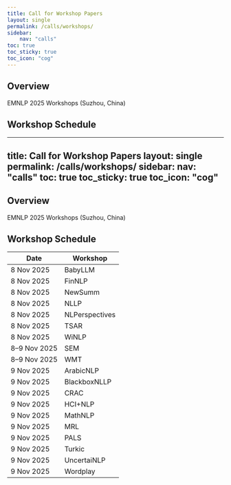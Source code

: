 ```yaml
---
title: Call for Workshop Papers
layout: single
permalink: /calls/workshops/
sidebar: 
    nav: "calls"
toc: true
toc_sticky: true
toc_icon: "cog"
---
```


## Overview
EMNLP 2025 Workshops (Suzhou, China)

## Workshop Schedule
---

title: Call for Workshop Papers
layout: single
permalink: /calls/workshops/
sidebar:
nav: "calls"
toc: true
toc\_sticky: true
toc\_icon: "cog"
----------------

## Overview

EMNLP 2025 Workshops (Suzhou, China)

## Workshop Schedule

| Date         | Workshop       |
| ------------ | -------------- |
| 8 Nov 2025   | BabyLLM        |
| 8 Nov 2025   | FinNLP         |
| 8 Nov 2025   | NewSumm        |
| 8 Nov 2025   | NLLP           |
| 8 Nov 2025   | NLPerspectives |
| 8 Nov 2025   | TSAR           |
| 8 Nov 2025   | WiNLP          |
| 8–9 Nov 2025 | SEM            |
| 8–9 Nov 2025 | WMT            |
| 9 Nov 2025   | ArabicNLP      |
| 9 Nov 2025   | BlackboxNLLP   |
| 9 Nov 2025   | CRAC           |
| 9 Nov 2025   | HCI+NLP        |
| 9 Nov 2025   | MathNLP        |
| 9 Nov 2025   | MRL            |
| 9 Nov 2025   | PALS           |
| 9 Nov 2025   | Turkic         |
| 9 Nov 2025   | UncertaiNLP    |
| 9 Nov 2025   | Wordplay       |
